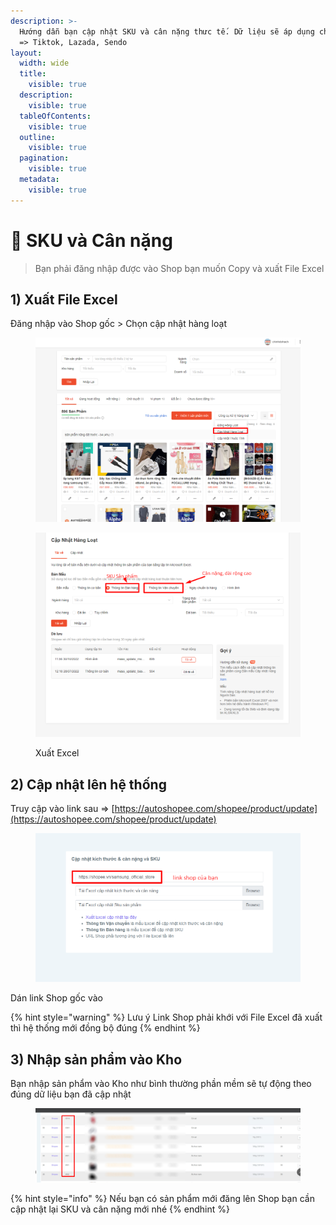```yaml
---
description: >-
  Hướng dẫn bạn cập nhật SKU và cân nặng thưc tế. Dữ liệu sẽ áp dụng cho Shopee
  => Tiktok, Lazada, Sendo
layout:
  width: wide
  title:
    visible: true
  description:
    visible: true
  tableOfContents:
    visible: true
  outline:
    visible: true
  pagination:
    visible: true
  metadata:
    visible: true
---
```


# 🎩 SKU và Cân nặng

> Bạn phải đăng nhập được vào Shop bạn muốn Copy và xuất File Excel

## 1) Xuất File Excel

Đăng nhập vào Shop gốc > Chọn cập nhật hàng loạt

<figure><img src="../../.gitbook/assets/image (1) (4).png" alt=""><figcaption></figcaption></figure>

<figure><img src="../../.gitbook/assets/image (19) (2).png" alt=""><figcaption><p>Xuất Excel</p></figcaption></figure>

## 2) Cập nhật lên hệ thống

Truy cập vào link sau => [https://autoshopee.com/shopee/product/update](https://autoshopee.com/shopee/product/update)

<figure><img src="../../.gitbook/assets/Screenshot_1.png" alt=""><figcaption></figcaption></figure>

Dán link Shop gốc vào

{% hint style="warning" %}
Lưu ý Link Shop phải khới với File Excel đã xuất thì hệ thống mới đồng bộ đúng
{% endhint %}

## 3) Nhập sản phẩm vào Kho

Bạn nhập sản phẩm vào Kho như bình thường phần mềm sẽ tự động theo đúng dữ liệu bạn đã cập nhật

<figure><img src="../../.gitbook/assets/Screenshot_1.jpg" alt=""><figcaption></figcaption></figure>

{% hint style="info" %}
Nếu bạn có sản phẩm mới đăng lên Shop bạn cần cập nhật lại SKU và cân nặng mới nhé
{% endhint %}
